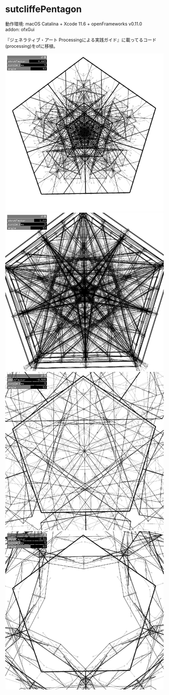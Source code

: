 # sutcliffePentagon

動作環境: macOS Catalina + Xcode 11.6 + openFrameworks v0.11.0  
addon: ofxGui

『ジェネラティブ・アート Processingによる実践ガイド』に載ってるコード(processing)をofに移植。  

![](https://github.com/yuyurigi/sutcliffePentagon/blob/master/20200826220712%23%23.jpg)  
![](https://github.com/yuyurigi/sutcliffePentagon/blob/master/20200826220719%23%23.jpg)  
![](https://github.com/yuyurigi/sutcliffePentagon/blob/master/20200826220724%23%23.jpg)  
![](https://github.com/yuyurigi/sutcliffePentagon/blob/master/20200826220745%23%23.jpg)
